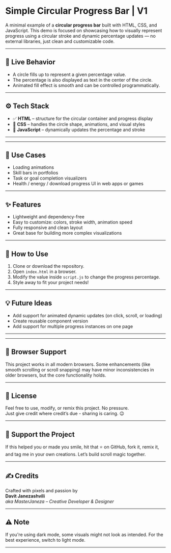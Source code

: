 # Simple Circular Progress Bar | V1

A minimal example of a **circular progress bar** built with HTML, CSS, and JavaScript. This demo is focused on showcasing how to visually represent progress using a circular stroke and dynamic percentage updates — no external libraries, just clean and customizable code.

---

## 🔄 Live Behavior

- A circle fills up to represent a given percentage value.
- The percentage is also displayed as text in the center of the circle.
- Animated fill effect is smooth and can be controlled programmatically.

---

## ⚙️ Tech Stack

- ✅ **HTML** – structure for the circular container and progress display  
- 🎨 **CSS** – handles the circle shape, animations, and visual styles  
- 🔧 **JavaScript** – dynamically updates the percentage and stroke  

---

---

## 🎯 Use Cases

- Loading animations  
- Skill bars in portfolios  
- Task or goal completion visualizers  
- Health / energy / download progress UI in web apps or games

---

## ✨ Features

- Lightweight and dependency-free
- Easy to customize: colors, stroke width, animation speed
- Fully responsive and clean layout
- Great base for building more complex visualizations

---

## 🚀 How to Use

1. Clone or download the repository.
2. Open `index.html` in a browser.
3. Modify the value inside `script.js` to change the progress percentage.
4. Style away to fit your project needs!

---

## 💡 Future Ideas

- Add support for animated dynamic updates (on click, scroll, or loading)
- Create reusable component version
- Add support for multiple progress instances on one page

---

---

## 🧪 Browser Support

This project works in all modern browsers. Some enhancements (like smooth scrolling or scroll snapping) may have minor inconsistencies in older browsers, but the core functionality holds.

---

## 🧪 License

Feel free to use, modify, or remix this project. No pressure.  
Just give credit where credit’s due - sharing is caring. 😉

---

## 🌟 Support the Project

If this helped you or made you smile, hit that ⭐ on GitHub, fork it, remix it, and tag me in your own creations. Let’s build scroll magic together.

---

## ✍️ Credits

Crafted with pixels and passion by  
**Davit Janezashvili**  
_aka MasterJaneza – Creative Developer & Designer_

---

## ⚠️ Note

If you're using dark mode, some visuals might not look as intended. For the best experience, switch to light mode.

---


